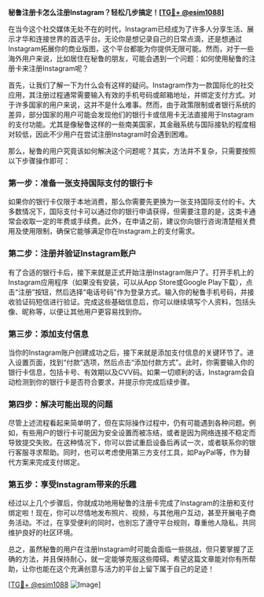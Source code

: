 **秘鲁注册卡怎么注册Instagram？轻松几步搞定！[[TG💪+ @esim1088](https://t.me/s/esim1088)]**

在当今这个社交媒体无处不在的时代，Instagram已经成为了许多人分享生活、展示才华和连接世界的首选平台。无论你是想记录自己的日常点滴，还是想通过Instagram拓展你的商业版图，这个平台都能为你提供无限可能。然而，对于一些海外用户来说，比如居住在秘鲁的朋友，可能会遇到一个问题：如何使用秘鲁的注册卡来注册Instagram呢？

首先，让我们了解一下为什么会有这样的疑问。Instagram作为一款国际化的社交应用，其注册过程通常需要输入有效的手机号码或邮箱地址，并绑定支付方式。对于许多国家的用户来说，这并不是什么难事。然而，由于政策限制或者银行系统的差异，部分国家的用户可能会发现他们的银行卡或信用卡无法直接用于Instagram的支付功能。尤其是像秘鲁这样的一些南美国家，其金融系统与国际接轨的程度相对较低，因此不少用户在尝试注册Instagram时会遇到困难。

那么，秘鲁的用户究竟该如何解决这个问题呢？其实，方法并不复杂，只需要按照以下步骤操作即可：

### 第一步：准备一张支持国际支付的银行卡

如果你的银行卡仅限于本地消费，那么你需要先更换为一张支持国际支付的卡。大多数情况下，国际支付卡可以通过你的银行申请获得，但需要注意的是，这类卡通常会收取一定的年费或手续费。此外，在申请之前，建议你向银行咨询清楚相关费用及使用限制，确保它能够满足你在Instagram上的支付需求。

### 第二步：注册并验证Instagram账户

有了合适的银行卡后，接下来就是正式开始注册Instagram账户了。打开手机上的Instagram应用程序（如果没有安装，可以从App Store或Google Play下载），点击“注册”按钮，然后选择“电话号码”作为登录方式。输入你的秘鲁手机号码，并接收验证码短信进行验证。完成这些基础信息后，你可以继续填写个人资料，包括头像、昵称等，以便让其他用户更容易找到你。

### 第三步：添加支付信息

当你的Instagram账户创建成功之后，接下来就是添加支付信息的关键环节了。进入设置页面，找到“付款”选项，然后点击“添加付款方式”。此时，你需要输入你的银行卡信息，包括卡号、有效期以及CVV码。如果一切顺利的话，Instagram会自动检测到你的银行卡是否符合要求，并提示你完成后续步骤。

### 第四步：解决可能出现的问题

尽管上述流程看起来简单明了，但在实际操作过程中，仍有可能遇到各种问题。例如，有些用户的银行卡可能因为安全设置而被冻结，或者是因为网络连接不稳定而导致提交失败。在这种情况下，你可以尝试重启设备后再试一次，或者联系你的银行客服寻求帮助。同时，也可以考虑使用第三方支付工具，如PayPal等，作为替代方案来完成支付绑定。

### 第五步：享受Instagram带来的乐趣

经过以上几个步骤后，你就成功地用秘鲁的注册卡完成了Instagram的注册和支付绑定啦！现在，你可以尽情地发布照片、视频，与其他用户互动，甚至开展电子商务活动。不过，在享受便利的同时，也别忘了遵守平台规则，尊重他人隐私，共同维护良好的社区环境。

总之，虽然秘鲁的用户在注册Instagram时可能会面临一些挑战，但只要掌握了正确的方法，并且保持耐心，就一定能够克服这些障碍。希望这篇文章能对你有所帮助，让你也能在这个充满创意与活力的平台上留下属于自己的足迹！

[[TG💪+ @esim1088](https://t.me/s/esim1088) ![Image](https://i.postimg.cc/4NQfJmqS/Snipaste-2025-05-13-00-14-12.png)]